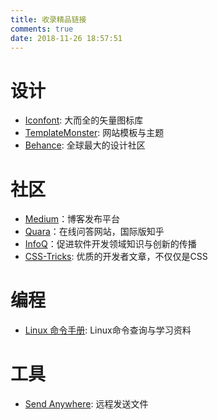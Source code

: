 ```yaml
---
title: 收录精品链接
comments: true
date: 2018-11-26 18:57:51
---
```


# 设计

- [Iconfont](http://iconfont.cn/): 大而全的矢量图标库
- [TemplateMonster](https://www.templatemonster.com/): 网站模板与主题
- [Behance](https://www.behance.net/): 全球最大的设计社区

# 社区

- [Medium](https://medium.com/)：博客发布平台
- [Quara](https://www.quora.com/)：在线问答网站，国际版知乎
- [InfoQ](https://www.infoq.com/)：促进软件开发领域知识与创新的传播
- [CSS-Tricks](https://css-tricks.com): 优质的开发者文章，不仅仅是CSS

# 编程

- [Linux 命令手册](http://man.linuxde.net/): Linux命令查询与学习资料

# 工具

- [Send Anywhere](https://send-anywhere.com/): 远程发送文件
